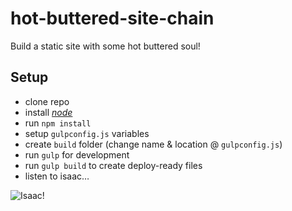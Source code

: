 # hot-buttered-site-chain
Build a static site with some hot buttered soul!


## Setup
- clone repo
- install [*node*](https://nodejs.org/en/download/)
- run `npm install`
- setup `gulpconfig.js` variables
- create `build` folder (change name & location @ `gulpconfig.js`)
- run `gulp` for development
- run `gulp build` to create deploy-ready files
- listen to isaac…

![Isaac!](https://e-cdns-images.dzcdn.net/images/artist/af1a899718e2e624fd337c5177a2c224/528x528-000000-80-0-0.jpg)
